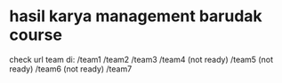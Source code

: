 <h1>hasil karya management barudak course</h1>

check url team di: 
/team1
/team2
/team3
/team4 (not ready)
/team5 (not ready)
/team6 (not ready)
/team7
